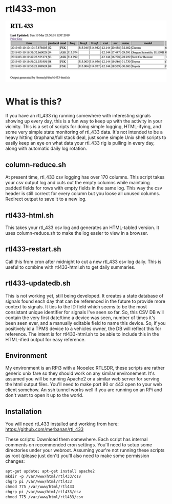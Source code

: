 # rtl433-mon
![HTML formatted rtl_433 log](/rtl433-mon_html.jpg)

# What is this?

If you have an rtl_433 rig running somewhere with interesting signals showing up every day, this is a fun way to keep up with the activity in your vicinity. This is a set of scripts for doing simple logging, HTML-ifying, and some very simple state monitoring of rtl_433 data. It's not intended to be a heavy hitting Graphana/full stack deal, just some simple Unix shell scripts to easily keep an eye on what data your rtl_433 rig is pulling in every day, along with automatic daily log rotation.

## column-reduce.sh
At present time, rtl_433 csv logging has over 170 columns. This script takes your csv output log and cuts out the empty columns while maintaing padded fields for rows with empty fields in the same log. This way the csv header is still correct for every column but you loose all unused columns. Redirect output to save it to a new log.

## rtl433-html.sh  
This takes your rtl_433 csv log and generates an HTML-tabled version. It uses column-reduce.sh to make the log easier to view in a browser.

## rtl433-restart.sh 
Call this from cron after midnight to cut a new rtl_433 csv log daily. This is useful to combine with rtl433-html.sh to get daily summaries.

## rtl433-updatedb.sh
This is not working yet, still being developed. It creates a state database of signals found each day that can be referenced in the future to provide more context to signals. It ties to the ID field which seems to be the most consistant unique identifier for signals I've seen so far. So, this CSV DB will contain the very first date/time a device was seen, number of times it's been seen ever, and a manually editable field to name this device. So, if you positively id a TPMS device to a vehicles owner, the DB will reflect this for reference. The intent is for rtl433-html.sh to be able to include this in the HTML-ified output for easy reference.


## Environment
My environment is an RPi3 with a Nooelec RTLSDR, these scripts are rather generic unix fare so they should work on any similar environement. It's assumed you will be running Apache2 or a similar web server for serving the html output files. You'll need to make port 80 or 443 open to your web client somehow. An ssh tunnel works well if you are running on an RPi and don't want to open it up to the world.


## Installation
You will need rtl_433 installed and working from here: https://github.com/merbanan/rtl_433

These scripts:
Download them somewhere. Each script has internal comments on recommended cron settings. You'll need to setup some directories under your webroot. Assuming your're not running these scripts as root (please just don't) you'll also need to make some permission changes:
```
apt-get update; apt-get install apache2
mkdir -p /var/www/html/rtl433/csv
chgrp pi /var/www/html/rtl433
chmod 775 /var/www/html/rtl433
chgrp pi /var/www/html/rtl433/csv
chmod 775 /var/www/html/rtl433/csv
```
